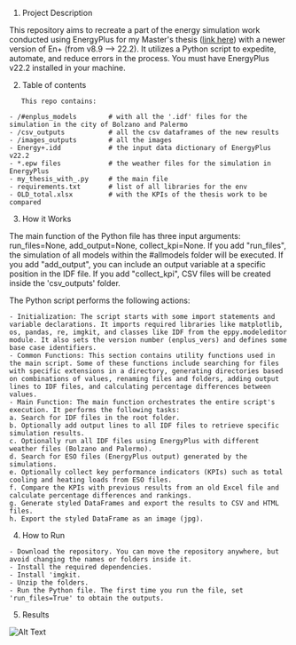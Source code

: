 1. Project Description

This repository aims to recreate a part of the energy simulation work conducted using EnergyPlus for my Master's thesis ([link here](https://etd.adm.unipi.it/t/etd-01262022-164701/)) with a newer version of En+ (from v8.9 --> 22.2). It utilizes a Python script to expedite, automate, and reduce errors in the process.
You must have EnergyPlus v22.2 installed in your machine.


2. Table of contents
```
   This repo contains:

- /#enplus_models        # with all the '.idf' files for the simulation in the city of Bolzano and Palermo
- /csv_outputs           # all the csv dataframes of the new results
- /images_outputs        # all the images
- Energy+.idd            # the input data dictionary of EnergyPlus v22.2
- *.epw files            # the weather files for the simulation in EnergyPlus
- my_thesis_with_.py     # the main file
- requirements.txt       # list of all libraries for the env
- OLD_total.xlsx         # with the KPIs of the thesis work to be compared
```
3. How it Works

The main function of the Python file has three input arguments: run_files=None, add_output=None, collect_kpi=None. If you add "run_files", the simulation of all models within the #allmodels folder will be executed. If you add "add_output", you can include an output variable at a specific position in the IDF file. If you add "collect_kpi", CSV files will be created inside the 'csv_outputs' folder.

The Python script performs the following actions:
```
- Initialization: The script starts with some import statements and variable declarations. It imports required libraries like matplotlib, os, pandas, re, imgkit, and classes like IDF from the eppy.modeleditor module. It also sets the version number (enplus_vers) and defines some base case identifiers.
- Common Functions: This section contains utility functions used in the main script. Some of these functions include searching for files with specific extensions in a directory, generating directories based on combinations of values, renaming files and folders, adding output lines to IDF files, and calculating percentage differences between values.
- Main Function: The main function orchestrates the entire script's execution. It performs the following tasks:
a. Search for IDF files in the root folder.
b. Optionally add output lines to all IDF files to retrieve specific simulation results.
c. Optionally run all IDF files using EnergyPlus with different weather files (Bolzano and Palermo).
d. Search for ESO files (EnergyPlus output) generated by the simulations.
e. Optionally collect key performance indicators (KPIs) such as total cooling and heating loads from ESO files.
f. Compare the KPIs with previous results from an old Excel file and calculate percentage differences and rankings.
g. Generate styled DataFrames and export the results to CSV and HTML files.
h. Export the styled DataFrame as an image (jpg).

```

4. How to Run
```
- Download the repository. You can move the repository anywhere, but avoid changing the names or folders inside it.
- Install the required dependencies.
- Install 'imgkit.
- Unzip the folders.
- Run the Python file. The first time you run the file, set 'run_files=True' to obtain the outputs.
```
5. Results

![Alt Text](images_outputs/styled_df.jpg) 
